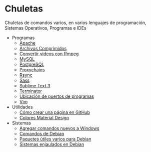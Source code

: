 # Chuletas
Chuletas de comandos varios, en varios lenguajes de programación, Sistemas Operativos, Programas e IDEs

* Programas
   * [Apache](./md/apache.md)
   * [Archivos Comprimidos](./md/comprimidos.md)
   * [Convertir videos con ffmpeg](./md/ffmpeg.md)
   * [MySQL](./md/mysql.md)
   * [PostgreSQL](./md/postgres.md)
   * [Proxychains](./md/proxychains.md)
   * [Rsync](./md/rsync.md)
   * [Sass](./md/sass.md)
   * [Sublime Text 3](./md/sublime.md)
   * [Terminator](./txt/terminator.txt)
   * [Ubicación de puertos de programas](./md/puertos.md)
   * [Vim](./md/vim.md)
* Utilidades
   * [Cómo crear una página en GitHub](./md/paginaGit.md)
   * [Colores Material Design](./md/colores.md)
* Sistemas
   * [Agregar comandos nuevos a Windows](./md/ComandosNuevos.md)
   * [Comandos de Debian](./md/ComandosDebian.md)
   * [Paquetes útiles varios para Debian](./md/paquetes.md)
   * [Sistemas enjaulados en Debian](./md/jaulas.md)